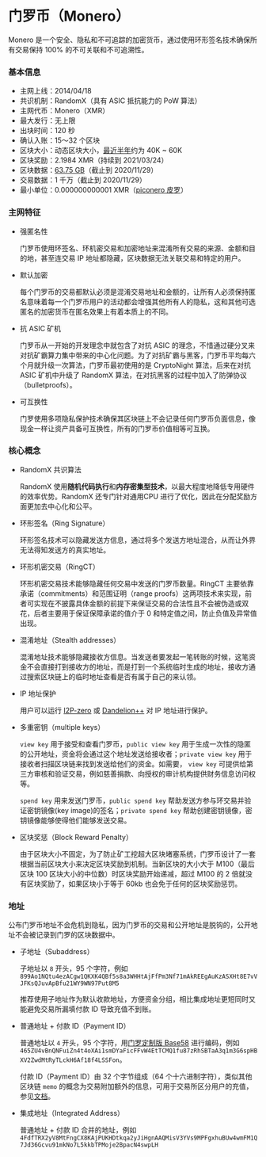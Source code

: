 # 门罗币（Monero）

Monero 是一个安全、隐私和不可追踪的加密货币，通过使用环形签名技术确保所有交易保持 100% 的不可关联和不可追溯性。

### 基本信息

- 主网上线：2014/04/18
- 共识机制：RandomX（具有 ASIC 抵抗能力的 PoW 算法）
- 主网代币：Monero（XMR）
- 最大发行：无上限
- 出块时间：120 秒
- 确认入账：15～32 个区块
- 区块大小：动态区块大小，[最近半年](https://bitinfocharts.com/comparison/monero-size.html#6m)约为 40K ~ 60K
- 区块奖励：2.1984 XMR（持续到 2021/03/24）
- 区块数据：[63.75 GB](https://bitinfocharts.com/monero/)（截止到 2020/11/29）
- 交易数据：1 千万（截止到 2020/11/29）
- 最小单位：0.000000000001 XMR（[piconero 皮罗](https://web.getmonero.org/resources/moneropedia/denominations.html)）

### 主网特征

- 强匿名性

  门罗币使用环签名、环机密交易和加密地址来混淆所有交易的来源、金额和目的地，甚至连交易 IP 地址都隐藏，区块数据无法关联交易和特定的用户。
  
- 默认加密

  每个门罗币的交易都默认必须是混淆交易地址和金额的，让所有人必须保持匿名意味着每一个门罗币用户的活动都会增强其他所有人的隐私，这和其他可选匿名的加密货币在匿名效果上有着本质上的不同。

- 抗 ASIC 矿机

  门罗币从一开始的开发理念中就包含了对抗 ASIC 的理念，不惜通过硬分叉来对抗矿霸算力集中带来的中心化问题。为了对抗矿霸与黑客，门罗币平均每六个月就升级一次算法，门罗币最初使用的是 CryptoNight 算法，后来在对抗 ASIC 矿机中升级了 RandomX 算法，在对抗黑客的过程中加入了防弹协议（bulletproofs）。

- 可互换性

  门罗使用多项隐私保护技术确保其区块链上不会记录任何门罗币负面信息，像现金一样让资产具备可互换性，所有的门罗币价值相等可互换。

### 核心概念

- RandomX 共识算法

  RandomX 使用**随机代码执行**和**内存密集型技术**，以最大程度地降低专用硬件的效率优势。RandomX 还专门针对通用CPU 进行了优化，因此在分配奖励方面更加去中心化和公平。

- 环形签名（Ring Signature）

  环形签名技术可以隐藏发送方信息，通过将多个发送方地址混合，从而让外界无法得知发送方的真实地址。

- 环形机密交易（RingCT）

  环形机密交易技术能够隐藏任何交易中发送的门罗币数量。RingCT 主要依靠承诺（commitments）和范围证明（range proofs）这两项技术来实现，前者可实现在不披露具体金额的前提下来保证交易的合法性且不会被伪造或双花，后者主要用于保证保障承诺的值介于 0 和特定值之间，防止负值及异常值出现。

- 混淆地址（Stealth addresses）

  混淆地址技术能够隐藏接收方信息。当发送者要发起一笔转账的时候，这笔资金不会直接打到接收方的地址，而是打到一个系统临时生成的地址，接收方通过搜索区块链上的临时地址查看是否有属于自己的来认领。

- IP 地址保护

  用户可以运行 [I2P-zero](https://web.getmonero.org/resources/user-guides/node-i2p-zero.html) 或 [Dandelion++](https://www.monerooutreach.org/stories/dandelion.html) 对 IP 地址进行保护。

- 多重密钥（multiple keys）

  `view key` 用于接受和查看门罗币，`public view key` 用于生成一次性的隐匿的公开地址，资金将会通过这个地址发送给接收者；`private view key` 用于接收者扫描区块链来找到发送给他们的资金。如需要， `view key` 可提供给第三方审核和验证交易，例如慈善捐款、向授权的审计机构提供财务信息访问权等。
  
  `spend key` 用来发送门罗币，`public spend key` 帮助发送方参与环交易并验证密钥镜像(key image)的签名；`private spend key` 帮助创建密钥镜像，密钥镜像能够使得他们能够发送交易。

- 区块奖惩（Block Reward Penalty）

  由于区块大小不固定，为了防止矿工挖超大区块堵塞系统，门罗币设计了一套根据当前区块大小来决定区块奖励到机制。当新区块的大小大于 M100（最后区块 100 区块大小的中位数）时区块奖励开始递减，超过 M100 的 2 倍就没有区块奖励了，如果区块小于等于 60kb 也会免于任何的区块奖励惩罚。

### 地址

公布门罗币地址不会危机到隐私，因为门罗币的交易和公开地址是脱钩的，公开地址不会被记录到门罗的区块数据中。

- 子地址（Subaddress）

  子地址以 `8` 开头，95 个字符，例如 `899Ao1NQtu4ezACgw1QKXK4QBf5s8a3WHHtAjFfPm3Nf71mAkREEgAuKzASXHt8E7vVJFKsQJuvApBfu21WY9WN97Put8M5`

  推荐使用子地址作为默认收款地址，方便资金分组，相比集成地址更短同时又能避免交易所漏填付款 ID 导致充值不到账。

- 普通地址 + 付款 ID（Payment ID）

  普通地址以 `4` 开头，95 个字符，用[门罗定制版 Base58](https://monerodocs.org/cryptography/base58/) 进行编码，例如 `465ZU4vBnQNFuiZn4t4oXAi1smDYaFicFFvW4EtTCMQ1fu87zRhSBTaA3q1m3G6spHBXV2ZwdMtRyTLckH6Af18f4LSSFon`。

  付款 ID（Payment ID）由 32 个字节组成（64 个十六进制字符），类似其他区块链 `memo` 的概念为交易附加额外的信息，可用于交易所区分用户的充值，参见[文档](https://www.getmonero.org/resources/moneropedia/paymentid.html)。

- 集成地址（Integrated Address）

  普通地址 + 付款 ID 合并的地址，例如 `4FdfTRX2yV8MtFngCX8KAjPUKHDtkqa2yJiHgnAAQMisV3YVs9MPFgxhuBUw4wmFM1Q7Jd36Gcvu91mkNo7L5kkbTPMoje2BpacN4swpLH`
